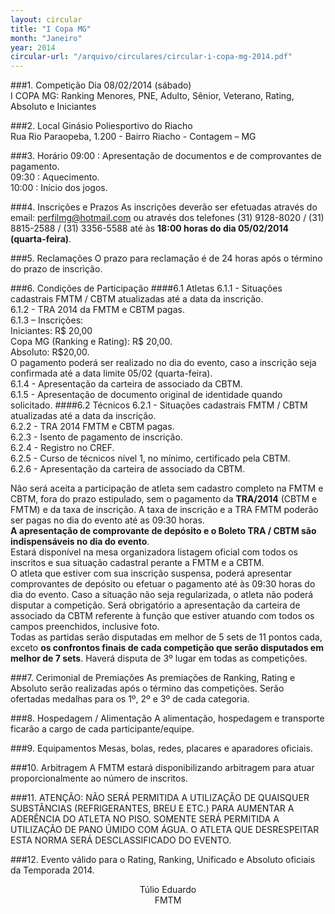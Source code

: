 ```yaml
---
layout: circular
title: "I Copa MG"
month: "Janeiro"
year: 2014
circular-url: "/arquivo/circulares/circular-i-copa-mg-2014.pdf"
---
```


###1. Competição
Dia 08/02/2014 (sábado)<br/>
I COPA MG: Ranking Menores, PNE, Adulto, Sênior, Veterano, Rating, Absoluto e Iniciantes

###2. Local
Ginásio Poliesportivo do Riacho<br/>
Rua Rio Paraopeba, 1.200 - Bairro Riacho - Contagem – MG

###3. Horário
09:00 : Apresentação de documentos e de comprovantes de pagamento.<br/>
09:30 : Aquecimento.<br/>
10:00 : Início dos jogos.

###4. Inscrições e Prazos
As inscrições deverão ser efetuadas através do email: perfilmg@hotmail.com ou através dos telefones (31) 9128-8020 / (31) 8815-2588 / (31) 3356-5588 até às <b>18:00 horas do dia 05/02/2014 (quarta-feira)</b>.

###5. Reclamações
O prazo para reclamação é de 24 horas após o término do prazo de inscrição.

###6. Condições de Participação
####6.1 Atletas
  6.1.1 - Situações cadastrais FMTM / CBTM atualizadas até a data da inscrição.<br/>
  6.1.2 - TRA 2014 da FMTM e CBTM pagas.<br/>
  6.1.3 – Inscrições:<br/>
  Iniciantes: R$ 20,00<br/>
  Copa MG (Ranking e Rating): R$ 20,00.<br/>
  Absoluto: R$20,00.<br/>
  O pagamento poderá ser realizado no dia do evento, caso a inscrição seja confirmada até a data limite 05/02 (quarta-feira).<br/>
  6.1.4 - Apresentação da carteira de associado da CBTM.<br/>
  6.1.5 - Apresentação de documento original de identidade quando solicitado.
####6.2 Técnicos
  6.2.1 - Situações cadastrais FMTM / CBTM atualizadas até a data da inscrição.<br/>
  6.2.2 - TRA 2014 FMTM e CBTM pagas.<br/>
  6.2.3 - Isento de pagamento de inscrição.<br/>
  6.2.4 - Registro no CREF.<br/>
  6.2.5 - Curso de técnicos nível 1, no mínimo, certificado pela CBTM.<br/>
  6.2.6 - Apresentação da carteira de associado da CBTM.<br/>

Não será aceita a participação de atleta sem cadastro completo na FMTM e CBTM, fora do prazo estipulado, sem o pagamento da <b>TRA/2014</b> (CBTM e FMTM) e da taxa de inscrição. A taxa de inscrição e a TRA FMTM poderão ser pagas no dia do evento até as 09:30 horas.<br/>
<b>A apresentação de comprovante de depósito e o Boleto TRA / CBTM são indispensáveis no dia do evento</b>.<br/>
Estará disponível na mesa organizadora listagem oficial com todos os inscritos e sua situação cadastral perante a FMTM e a CBTM.<br/>
O atleta que estiver com sua inscrição suspensa, poderá apresentar comprovantes de depósito ou efetuar o pagamento até às 09:30 horas do dia do evento. Caso a situação não seja regularizada, o atleta não poderá disputar a competição. Será obrigatório a apresentação da carteira de associado da CBTM referente à função que estiver atuando com todos os campos preenchidos, inclusive foto.<br/>
Todas as partidas serão disputadas em melhor de 5 sets de 11 pontos cada, exceto <b>os confrontos finais de cada competição que serão disputados em melhor de 7 sets</b>. Haverá disputa de 3º lugar em todas as competições.

###7. Cerimonial de Premiações
As premiações de Ranking, Rating e Absoluto serão realizadas após o término das competições. Serão ofertadas medalhas para os 1º, 2º e 3º de cada categoria.

###8. Hospedagem / Alimentação
A alimentação, hospedagem e transporte ficarão a cargo de cada participante/equipe.

###9. Equipamentos
Mesas, bolas, redes, placares e aparadores oficiais.

###10. Arbitragem
A FMTM estará disponibilizando arbitragem para atuar proporcionalmente ao número de inscritos.

###11.
ATENÇÃO: NÃO SERÁ PERMITIDA A UTILIZAÇÃO DE QUAISQUER SUBSTÂNCIAS (REFRIGERANTES, BREU E ETC.) PARA AUMENTAR A ADERÊNCIA DO ATLETA NO PISO. SOMENTE SERÁ PERMITIDA A UTILIZAÇÃO DE PANO ÚMIDO COM ÁGUA. O ATLETA QUE DESRESPEITAR ESTA NORMA SERÁ DESCLASSIFICADO DO EVENTO.

###12.
Evento válido para o Rating, Ranking, Unificado e Absoluto oficiais da Temporada 2014.

<center>
  Túlio Eduardo <br/>
  FMTM
</center>
